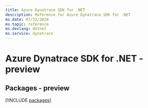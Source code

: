 ```yaml
---
title: Azure Dynatrace SDK for .NET
description: Reference for Azure Dynatrace SDK for .NET
ms.date: 07/22/2024
ms.topic: reference
ms.devlang: dotnet
ms.service: dynatrace
---
```

# Azure Dynatrace SDK for .NET - preview
## Packages - preview
[!INCLUDE [packages](dynatrace-index.md)]